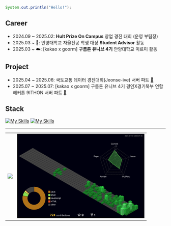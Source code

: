 
``` java
System.out.println("Hello!");
```

## Career
- 2024.09 ~ 2025.02: **Hult Prize On Campus** 창업 경진 대회 (운영 부팀장)
- 2025.03 ~ 🚀: 안양대학교 자율전공 학생 대상 **Student Advisor** 활동
- 2025.03 ~ ☁️: [kakao x goorm] **구름톤 유니브 4기** 안양대학교 미르미 활동

## Project
- 2025.04 ~ 2025.06: 국토교통 데이터 경진대회(Jeonse-ive) 서버 파트 [🔗](https://github.com/Jeonse-ive)
- 2025.07 ~ 2025.07: [kakao x goorm] 구름톤 유니브 4기 경인X경기북부 연합 해커톤 9ITHON 서버 파트  [🔗](https://github.com/9ITHON/7-ToGetHer-BE)

## Stack
[![My Skills](https://skillicons.dev/icons?i=java,spring,mysql,postgres,redis)](https://skillicons.dev)
[![My Skills](https://skillicons.dev/icons?i=aws,docker,githubactions,git)](https://skillicons.dev)

---
<table>
  <tr>
    <td>
      <a href="https://www.gitanimals.org/en_US?utm_medium=image&utm_source=goodjunseon&utm_content=farm">
        <img src="https://render.gitanimals.org/farms/goodjunseon" width="500" />
      </a>
    </td>
    <td>
      <img src="profile-3d-contrib/profile-night-green.svg" width="400" />
    </td>
  </tr>
</table>

<!--
[![Solved.ac Profile](http://mazassumnida.wtf/api/generate_badge?boj=pzs20019)](https://solved.ac/pzs20019)
-->

